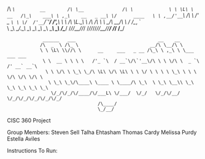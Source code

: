 /\  _`\         __        /\ \__              /\ \            
\ \ \L\ \ __   /\_\    ___\ \ ,_\    __   _ __\ \/      ____  
 \ \ ,__/'__`\ \/\ \ /' _ `\ \ \/  /'__`\/\`'__\/      /',__\ 
  \ \ \/\ \L\.\_\ \ \/\ \/\ \ \ \_/\  __/\ \ \/       /\__, `\
   \ \_\ \__/.\_\\ \_\ \_\ \_\ \__\ \____\\ \_\       \/\____/
    \/_/\/__/\/_/ \/_/\/_/\/_/\/__/\/____/ \/_/        \/___/ 
	
				 ______   ___                              __    __                     
				/\  _  \ /\_ \                          __/\ \__/\ \                    
				\ \ \L\ \\//\ \      __     ___   _ __ /\_\ \ ,_\ \ \___     ___ ___    
				 \ \  __ \ \ \ \   /'_ `\  / __`\/\`'__\/\ \ \ \/\ \  _ `\ /' __` __`\  
				  \ \ \/\ \ \_\ \_/\ \L\ \/\ \L\ \ \ \/ \ \ \ \ \_\ \ \ \ \/\ \/\ \/\ \ 
				   \ \_\ \_\/\____\ \____ \ \____/\ \_\  \ \_\ \__\\ \_\ \_\ \_\ \_\ \_\
					\/_/\/_/\/____/\/___L\ \/___/  \/_/   \/_/\/__/ \/_/\/_/\/_/\/_/\/_/
									 /\____/                                            
									 \_/__/                                             


CISC 360 Project

Group Members:
Steven Sell
Talha Ehtasham
Thomas Cardy
Melissa Purdy
Estella Aviles

Instructions To Run:

